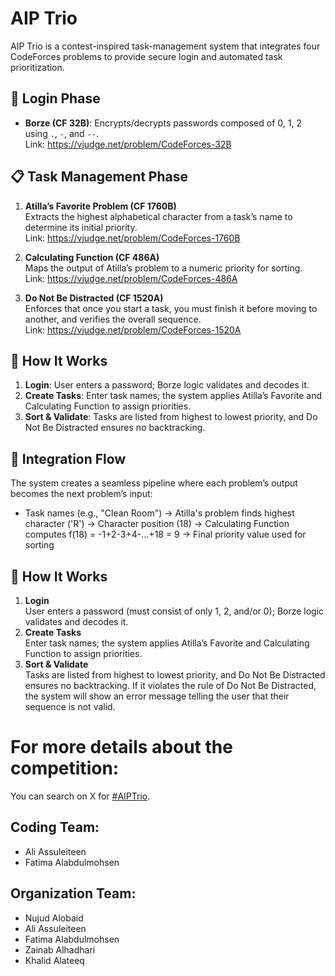 # AIP Trio

AIP Trio is a contest-inspired task-management system that integrates four CodeForces problems to provide secure login and automated task prioritization.

## 🔐 Login Phase

- **Borze (CF 32B)**: Encrypts/decrypts passwords composed of 0, 1, 2 using `.`, `-`, and `--`.  
  Link: https://vjudge.net/problem/CodeForces-32B

## 📋 Task Management Phase

1. **Atilla’s Favorite Problem (CF 1760B)**  
   Extracts the highest alphabetical character from a task’s name to determine its initial priority.  
   Link: https://vjudge.net/problem/CodeForces-1760B

2. **Calculating Function (CF 486A)**  
   Maps the output of Atilla’s problem to a numeric priority for sorting.  
   Link: https://vjudge.net/problem/CodeForces-486A

3. **Do Not Be Distracted (CF 1520A)**  
   Enforces that once you start a task, you must finish it before moving to another, and verifies the overall sequence.  
   Link: https://vjudge.net/problem/CodeForces-1520A

## 🚀 How It Works

1. **Login**: User enters a password; Borze logic validates and decodes it.  
2. **Create Tasks**: Enter task names; the system applies Atilla’s Favorite and Calculating Function to assign priorities.  
3. **Sort & Validate**: Tasks are listed from highest to lowest priority, and Do Not Be Distracted ensures no backtracking.

## 🔄 Integration Flow

The system creates a seamless pipeline where each problem’s output becomes the next problem’s input:
- Task names (e.g., "Clean Room") → Atilla's problem finds highest character ('R') → Character position (18) → Calculating Function computes f(18) = -1+2-3+4-...+18 = 9 → Final priority value used for sorting

## 🚀 How It Works

1. **Login**  
   User enters a password (must consist of only 1, 2, and/or 0); Borze logic validates and decodes it.  
2. **Create Tasks**  
   Enter task names; the system applies Atilla’s Favorite and Calculating Function to assign priorities.  
3. **Sort & Validate**  
   Tasks are listed from highest to lowest priority, and Do Not Be Distracted ensures no backtracking. If it violates the rule of Do Not Be Distracted, the system will show an error message telling the user that their sequence is not valid.


# For more details about the competition:
You can search on X for [#AIPTrio](https://x.com/hashtag/AIPTrio).


## Coding Team:
- Ali Assuleiteen
- Fatima Alabdulmohsen

## Organization Team:
- Nujud Alobaid
- Ali Assuleiteen
- Fatima Alabdulmohsen
- Zainab Alhadhari
- Khalid Alateeq
